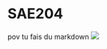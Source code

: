 # SAE204

pov tu fais du markdown
![](https://m.media-amazon.com/images/I/51LVazo3XCL._UXNaN_FMjpg_QL85_.jpg)
